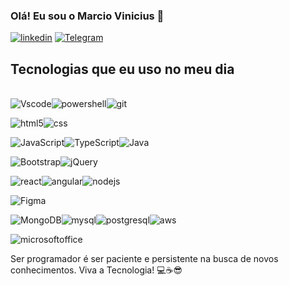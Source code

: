 ### Olá! Eu sou o Marcio Vinicius 👋

[![linkedin](https://img.shields.io/badge/LinkedIn-0077B5?style=for-the-badge&logo=linkedin&logoColor=white)](www.linkedin.com/in/marcioviniciusdevl)
[![Telegram](https://img.shields.io/badge/Telegram-2CA5E0?style=for-the-badge&logo=telegram&logoColor=white)](https://t.me/MarcioViniciusdvl)


## Tecnologias que eu uso no meu dia 
<div style="display: inline-block"><br/>
<img aling="center" alt="Vscode" src="https://img.shields.io/badge/Visual_Studio_Code-0078D4?style=for-the-badge&logo=visual%20studio%20code&logoColor=white" /><img aling="center" alt="powershell" src="https://img.shields.io/badge/GIT-E44C30?style=for-the-badge&logo=git&logoColor=white" /><img aling="center" alt="git" src="https://img.shields.io/badge/powershell-5391FE?style=for-the-badge&logo=powershell&logoColor=white"/>


<img aling="center" alt="html5" src="https://img.shields.io/badge/HTML5-E34F26?style=for-the-badge&logo=html5&logoColor=white" /><img aling="center" alt="css" src="https://img.shields.io/badge/CSS3-1572B6?style=for-the-badge&logo=css3&logoColor=white"/>

<img aling="center" alt="JavaScript" src="https://img.shields.io/badge/JavaScript-323330?style=for-the-badge&logo=javascript&logoColor=F7DF1E" /><img aling="center" alt="TypeScript" src="https://img.shields.io/badge/TypeScript-007ACC?style=for-the-badge&logo=typescript&logoColor=white" /><img aling="center" alt="Java" src="https://img.shields.io/badge/Java-ED8B00?style=for-the-badge&logo=java&logoColor=white"/>

<img aling="center" alt="Bootstrap" src="https://img.shields.io/badge/Bootstrap-563D7C?style=for-the-badge&logo=bootstrap&logoColor=white" /><img aling="center" alt="jQuery" src="https://img.shields.io/badge/jQuery-0769AD?style=for-the-badge&logo=jquery&logoColor=white" />

<img aling="center" alt="react" src="https://img.shields.io/badge/React-20232A?style=for-the-badge&logo=react&logoColor=61DAFB" /><img aling="center" alt="angular" src="https://img.shields.io/badge/Angular-DD0031?style=for-the-badge&logo=angular&logoColor=white" /><img aling="center" alt="nodejs" src="https://img.shields.io/badge/Node.js-43853D?style=for-the-badge&logo=node.js&logoColor=white" />

<img aling="center" alt="Figma" src="https://img.shields.io/badge/Figma-F24E1E?style=for-the-badge&logo=figma&logoColor=white"/>

<img aling="center" alt="MongoDB" src="https://img.shields.io/badge/MongoDB-4EA94B?style=for-the-badge&logo=mongodb&logoColor=white" /><img aling="center" alt="mysql" src="https://img.shields.io/badge/MySQL-005C84?style=for-the-badge&logo=mysql&logoColor=white"/><img aling="center" alt="postgresql" src="https://img.shields.io/badge/PostgreSQL-316192?style=for-the-badge&logo=postgresql&logoColor=white"/><img aling="center" alt="aws" src="https://img.shields.io/badge/Amazon_AWS-232F3E?style=for-the-badge&logo=amazon-aws&logoColor=white" />

<img aling="center" alt="microsoftoffice" src="https://img.shields.io/badge/Microsoft_Office-D83B01?style=for-the-badge&logo=microsoft-office&logoColor=white" />
</div> <br/>

Ser programador é ser paciente e persistente na busca de novos conhecimentos.
Viva a Tecnologia! 💻☕😎




